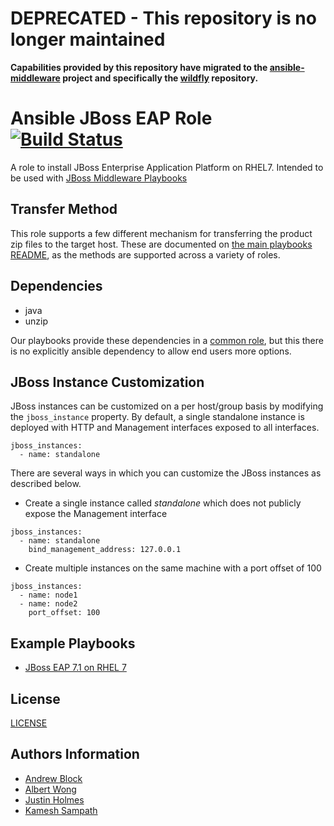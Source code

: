 # DEPRECATED - This repository is no longer maintained

**Capabilities provided by this repository have migrated to the [ansible-middleware](https://github.com/ansible-middleware) project and specifically the [wildfly](https://github.com/ansible-middleware/wildfly) repository.**

Ansible JBoss EAP Role [![Build Status](https://travis-ci.org/redhat-cop/jboss_eap.svg)](https://travis-ci.org/redhat-cop/jboss_eap)
=================

A role to install JBoss Enterprise Application Platform on RHEL7. Intended to be used with [JBoss Middleware Playbooks](https://github.com/redhat-cop/ansible-middleware-playbooks)

Transfer Method
------------

This role supports a few different mechanism for transferring the product zip files to the target host. These are documented on [the main playbooks README](https://github.com/redhat-cop/ansible-middleware-playbooks), as the methods are supported across a variety of roles.

Dependencies
------------

- java
- unzip

Our playbooks provide these dependencies in a [common role](https://github.com/redhat-cop/ansible-role-jboss-common), but this there is no explicitly ansible dependency to allow end users more options.

JBoss Instance Customization
----------------

JBoss instances can be customized on a per host/group basis by modifying the `jboss_instance` property. By default, a single standalone instance is deployed with HTTP and Management interfaces exposed to all interfaces.

```
jboss_instances:
  - name: standalone
```

There are several ways in which you can customize the JBoss instances as described below.

- Create a single instance called _standalone_ which does not publicly expose the Management interface

```
jboss_instances:
  - name: standalone
    bind_management_address: 127.0.0.1
```

- Create multiple instances on the same machine with a port offset of 100

```
jboss_instances:
  - name: node1
  - name: node2
    port_offset: 100
```

Example Playbooks
----------------

- [JBoss EAP 7.1 on RHEL 7](https://github.com/redhat-cop/ansible-middleware-playbooks/blob/master/eap7.1-rhel7.yml)

License
-------

[LICENSE](./LICENSE)

Authors Information
------------------

- [Andrew Block](https://github.com/sabre1041)
- [Albert Wong](https://github.com/alberttwong)
- [Justin Holmes](https://github.com/sherl0cks)
- [Kamesh Sampath](https://github.com/kameshsampath)
